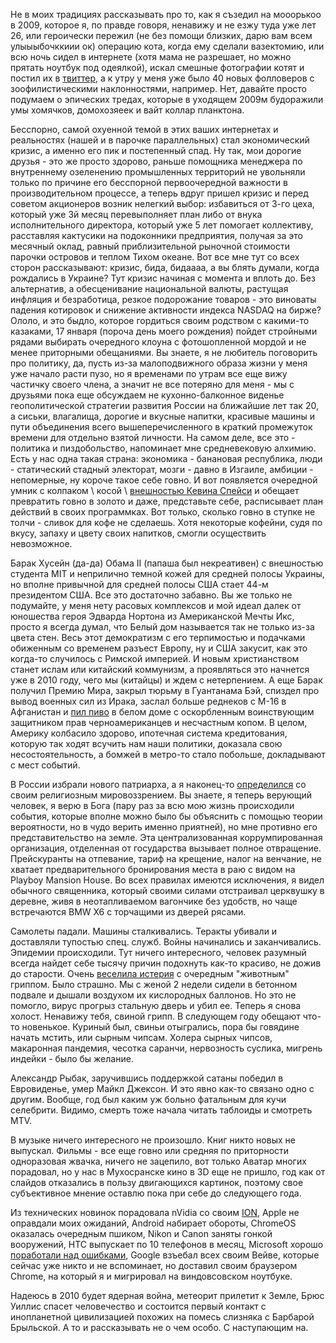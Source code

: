 Не в моих традициях рассказывать про то, как я съзедил на мооорькоо в 2009, которое я, по правде говоря, ненавижу и не езжу туда уже лет 26, или героически пережил (не без помощи близких, дарю вам всем улыыыбочккиии ок) операцию кота, когда ему сделали вазектомию, или всю ночь сидел в интернете (хотя мама не разрешает, но можно прятать ноутбук под одеялкой), искал смешные фотографии котят и постил их в <a href="http://twitter.com/middlesizetit">твиттер</a>, а к утру у меня уже было 40 новых фолловеров с зоофилистическими наклонностями, например. Нет, давайте просто подумаем о эпических тредах, которые в уходящем 2009м будоражили умы хомячков, домохозяеек и вайт коллар планктона.<p></p><p>Бесспорно, самой охуенной темой в этих ваших интернетах и реальностях (нашей и в парочке параллельных) стал экономический кризис, а именно его пик и постепенный спад. Ну так, мои дорогие друзья - это же просто здорово, раньше помощника менеджера по внутреннему озеленению промышленных территорий не увольняли только по причине его бесспорной первоочередной важности в производительном процессе, а теперь вдруг пришел кризис и перед советом акционеров возник нелегкий выбор: избавиться от 3-го цеха, который уже 3й месяц перевыполняет план либо от внука исполнительного директора, который уже 5 лет помогает коллективу, расставляя кактусики на подоконники предприятия, получая за это месячный оклад, равный приблизительной рыночной стоимости парочки островов и теплом Тихом океане. Вот все мне тут со всех сторон рассказывают: кризис, бида, бидаааа, а вы блять думали, когда рождались в Украине? Тут кризис начиная с момента и вплоть до. Без альтернатив, а обесценивание национальной валюты, растущая инфляция и безработица, резкое подорожание товаров - это виноваты падения котировок и снижение активности индекса NASDAQ на бирже? Ололо, и это быдло, которое гордиться своим родством с какими-то казаками, 17 января (пороча день моего рождения) пойдет стройными рядами выбирать очередного клоуна с фотошопленной мордой и не менее приторными обещаниями. Вы знаете, я не любитель поговорить про политику, да, пусть из-за малоподвижного образа жизни у меня уже начало расти пузо, но я временами по утрам все еще вижу частичку своего члена, а значит не все потеряно для меня - мы с друзьями пока еще обсуждаем не кухонно-балконное виденье геополитической стратегии развития России на ближайшие лет так 20, а сиськи, влагалища, дорогие и вкусные напитки, красивые машины и пути объединения всего вышеперечисленного в краткий промежуток времени для отдельно взятой личности. На самом деле, все это - политика и пиздобольство, напоминает мне средневековую алхимию. Есть у нас одна такая страна: экономика - банановая республика, люди - статический стадный электорат, мозги - давно в Изгаиле, амбиции - непомерные, ну короче такое себе говно. И вот появляется очередной умник с колпаком \ косой \ <a href="http://y.delfi.ua/norm/4432/112916_DWiu6s.jpeg">внешностью Кевина Спейси</a> и обещает превратить говно в золото и даже, представьте себе, расписывает план действий в своих программках. Вот только, сколько говно в ступке не толчи - сливок для кофе не сделаешь. Хотя некоторые кофейни, судя по вкусу, запаху и цвету своих напитков, смогли осуществить невозможное.</p><p></p><p>Барак Хусейн (да-да) Обама II (папаша был некреативен) с внешностью студента MIT и неприлично темной кожей для средней полосы Украины, но вполне привычной для средней полосы США стает 44-м президентом США. Все это достаточно забавно. Вы же только не подумайте, у меня нету расовых комплексов и мой идеал далек от юношества героя Эдварда Нортона из Американской Мечты Икс, просто я всегда думал, что Белый дом называется так не только из-за цвета стен. Весь этот демократизм с его терпимостью и подачками обиженным со временем разъест Европу, ну и США закусит, как это когда-то случилось с Римской империей. И новым христианством станет ислам или китайский коммунизм, а проявляться это начнется уже в 2010 году, чего мы (китайцы) и ждем с нетерпением. А еще Барак получил Премию Мира, закрыл тюрьму в Гуантанама Бэй, спиздел про вывод военных сил из Ирака, заслал больше реднеков с М-16 в Афганистан и <a href="http://www.vesti.ru/doc.html?id=306522">пил пиво</a> в белом доме с оскорбленным воинствующим защитником прав черноамериканцев и несчастным копом. В целом, Америку колбасило здорово, ипотечная система кредитования, которую так ходят всучить нам наши политики, доказала свою несостоятельность, а бомжей в метро-то стало побольше, докладывают с мест событий.</p><p></p><p>В России избрали нового патриарха, а я наконец-то <a href="/blog/189.html">определился</a> со своим религиозным мировоззрением. Вы знаете, я теперь верующий человек, я верю в Бога (пару раз за всю мою жизнь происходили события, которые вполне можно было бы объяснить с помощью теории вероятности, но в чудо верить именно приятней), но мне противно его представительство на земле. Эта централизованная коррумпированная организация, отделенная от государства вызывает полное отвращение. Прейскуранты на отпевание, тариф на крещение, налог на венчание, не хватает предварительного бронирования места в раю с видом на Playboy Mansion House. Во всех правилах имеются исключения, я видел обычного священника, который своими силами отстраивал церквушку в деревне, живя в неотапливаемом вагончике без удобств, но чаще встречаются BMW X6 с торчащими из дверей рясами.</p><p></p><p>Самолеты падали. Машины сталкивались. Теракты убивали и доставляли тупостью спец. служб. Войны начинались и заканчивались. Эпидемии происходили. Тут ничего интересного, человек разумный всегда найдет себе тысячу причин подохнуть как-то красиво, не дожив до старости. Очень <a href="/blog/208.html">веселила истерия</a> с очередным "животным" гриппом. Было страшно. Мы с женой 2 недели сидели в бетонном подвале и дышали воздухом их кислородных баллонов. Но это не помогло, вирус прогрыз стальную дверь и убил ее. Теперь я снова холост. Ненавижу тебя, свиной грипп. В следующем году обещают что-то новенькое. Куриный был, свиньи отыгрались, пора бы говядине начать мстить, или сырным чипсам. Холера сырных чипсов, макаронная пандемия, чесотка саранчи, нервозность суслика, мигрень индейки - было бы желание.</p><p></p><p>Александр Рыбак, заручившись поддержкой сатаны победил в Евровиденье, умер Майкл Джексон. И это явно как-то связано одно с другим. Вообще, год был каким уж больно фатальным для кучи селебрити. Видимо, смерть тоже начала читать таблоиды и смотреть MTV.</p><p></p><p>В музыке ничего интересного не произошло. Книг никто новых не выпускал. Фильмы - все еще говно или средняя по приторности одноразовая жвачка, ничего не зацепило, вот только Аватар многих порадовал, но у нас в Мухосранске кино в 3D еще не пришло, год как от слайдов отказались в пользу двигающихся картинок, поэтому свое субъективное мнение оставлю пока при себе до следующего года.</p><p></p><p>Из технических новинок порадовала nVidia со своим <a href="/blog/205.html">ION</a>, Apple не оправдали моих ожиданий, Android набирает обороты, ChromeOS оказалась очередным пшиком, Nikon и Canon заняты гонкой вооружений, HTC выпускает по 10 телефонов в месяц, Microsoft хорошо <a href="/blog/192.html">поработали над ошибками</a>, Google взъебал всех своим Вейве, которые сейчас уже никто и не вспоминает, но доставил своим браузером Chrome, на который я и мигрировал на виндовсовском ноутбуке.</p><p></p><p>Надеюсь в 2010 будет ядерная война, метеорит прилетит к Земле, Брюс Уиллис спасет человечество и состоится первый контакт с инопланетной цивилизацией похожих на помесь слизняка с Барбарой Брыльской. А то и рассказывать не о чем особо. С наступающим на.</p>